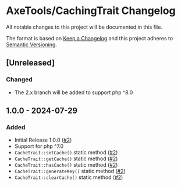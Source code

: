 # AxeTools/CachingTrait Changelog

All notable changes to this project will be documented in this file.

The format is based on [Keep a Changelog]
and this project adheres to [Semantic Versioning].

## [Unreleased]

### Changed

- The 2.x branch will be added to support php ^8.0

## 1.0.0 - 2024-07-29

### Added

- Initial Release 1.0.0 ([#2])
- Support for php ^7.0
- `CacheTrait::setCache()` static method ([#2])
- `CacheTrait::getCache()` static method ([#2])
- `CacheTrait::hasCache()` static method ([#2])
- `CacheTrait::generateKey()` static method ([#2])
- `CacheTrait::clearCache()` static method ([#2])

[Keep a Changelog]:http://keepachangelog.com/en/1.1.0/
[Semantic Versioning]:http://semver.org/spec/v2.0.0.html
[#2]:https://github.com/AxeTools/CachingTrait/pull/2